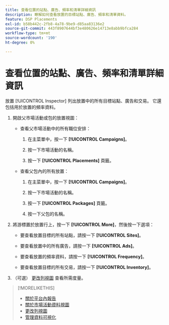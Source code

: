 ```yaml
---
title: 查看位置的站點、廣告、頻率和清單詳細資訊
description: 瞭解如何查看放置的目標站點、廣告、頻率和清單資料。
feature: DSP Placements
exl-id: b58b442c-2fb8-4a78-9be9-d85aa83136e2
source-git-commit: 443f8907644bf3e480626e14713e8abb9bfca284
workflow-type: tm+mt
source-wordcount: '190'
ht-degree: 0%

---
```


# 查看位置的站點、廣告、頻率和清單詳細資訊

放置 [!UICONTROL Inspector] 列出放置中的所有目標站點、廣告和交易。 它還包括用於放置的頻率資料。

1. 開啟父市場活動或包的放置視圖：

   * 查看父市場活動中的所有職位安排：

      1. 在主菜單中，按一下 **[!UICONTROL Campaigns]**。

      1. 按一下市場活動的名稱。

      1. 按一下 **[!UICONTROL Placements]** 頁籤。
   * 查看父包內的所有放置：

      1. 在主菜單中，按一下 **[!UICONTROL Campaigns]**。

      1. 按一下市場活動的名稱。

      1. 按一下 **[!UICONTROL Packages]** 頁籤。

      1. 按一下父包的名稱。


1. 將游標置於放置行上，按一下 **[!UICONTROL More]**，然後按一下選項：

   * 要查看放置目標的所有站點，請按一下 **[!UICONTROL Sites]**。

   * 要查看放置中的所有廣告，請按一下 **[!UICONTROL Ads]**。

   * 要查看放置的頻率資料，請按一下 **[!UICONTROL Frequency]**。

   * 要查看放置目標的所有交易，請按一下 **[!UICONTROL Inventory]**。

1. （可選） [更改列視圖](column-view-change.md) 查看所需度量。

>[!MORELIKETHIS]
>
>* [關於平台內報告](campaign-reports-about.md)
>* [關於市場活動資料視圖](campaign-data-views-about.md)
>* [更改列視圖](column-view-change.md)
>* [管理資料可視化](campaign-data-visualization-manage.md)

